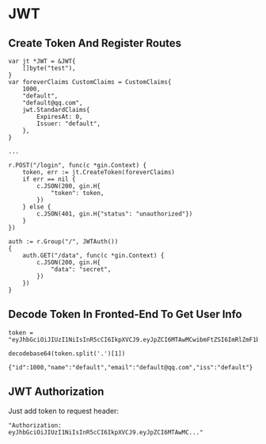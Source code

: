 # JWT

## Create Token And Register Routes
```
var jt *JWT = &JWT{
	[]byte("test"),
}
var foreverClaims CustomClaims = CustomClaims{
	1000,
	"default",
	"default@qq.com",
	jwt.StandardClaims{
		ExpiresAt: 0,
		Issuer: "default",
	},
}

...

r.POST("/login", func(c *gin.Context) {
    token, err := jt.CreateToken(foreverClaims)
    if err == nil {
        c.JSON(200, gin.H{
            "token": token,
        })
    } else {
        c.JSON(401, gin.H{"status": "unauthorized"})
    }
})

auth := r.Group("/", JWTAuth())
{
    auth.GET("/data", func(c *gin.Context) {
        c.JSON(200, gin.H{
            "data": "secret",
        })
    })
}
```

## Decode Token In Fronted-End To Get User Info
```
token = "eyJhbGciOiJIUzI1NiIsInR5cCI6IkpXVCJ9.eyJpZCI6MTAwMCwibmFtZSI6ImRlZmF1bHQiLCJlbWFpbCI6ImRlZmF1bHRAcXEuY29tIiwiaXNzIjoiZGVmYXVsdCJ9.x06cm6t8AZfmW3WHPh31rYVJlfmt3LSWxN2COnH0CJg"

decodebase64(token.split('.')[1])

{"id":1000,"name":"default","email":"default@qq.com","iss":"default"}
```

## JWT Authorization
Just add token to request header:

```
"Authorization: eyJhbGciOiJIUzI1NiIsInR5cCI6IkpXVCJ9.eyJpZCI6MTAwMC..."
```

